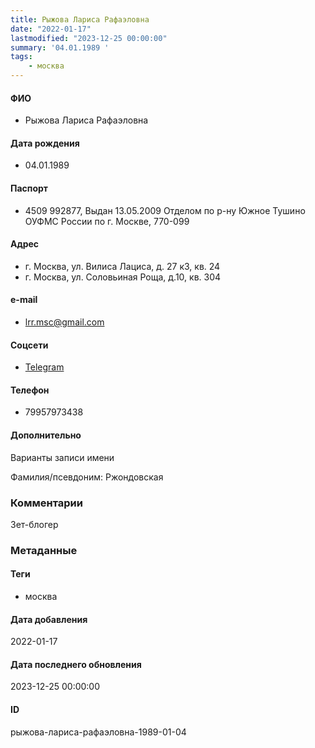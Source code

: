 ```yaml
---
title: Рыжова Лариса Рафаэловна
date: "2022-01-17"
lastmodified: "2023-12-25 00:00:00"
summary: '04.01.1989 '
tags: 
    - москва
---
```

<!--# pp1-->
<!--## Фигурант-->
<!--### Личные данные-->
#### ФИО
- Рыжова Лариса Рафаэловна
#### Дата рождения
- 04.01.1989
#### Паспорт
- 4509 992877, Выдан 13.05.2009 Отделом по р-ну Южное Тушино ОУФМС России по г. Москве, 770-099
#### Адрес
- г. Москва, ул. Вилиса Лациса, д. 27 к3, кв. 24
- г. Москва, ул. Соловьиная Роща, д.10, кв. 304
#### e-mail
- lrr.msc@gmail.com
#### Соцсети
- [Telegram](https://t.me/expensive_hurma)
#### Телефон
- 79957973438
#### Дополнительно
Варианты записи имени
 
Фамилия/псевдоним:
Ржондовская
### Комментарии
Зет-блогер
### Метаданные
#### Теги
- москва
#### Дата добавления
2022-01-17
#### Дата последнего обновления
2023-12-25 00:00:00
#### ID
рыжова-лариса-рафаэловна-1989-01-04
<!--## END;-->
